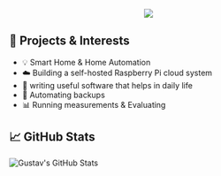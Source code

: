 <p align="center">
  <img src="https://capsule-render.vercel.app/api?type=wave&color=gradient&text=Hey%20there%20👋&height=150&fontSize=50&fontColor=FFFFFF&animation=fadeIn&desc=Gustav's%20GitHub%20Profile&descAlign=50"/>
</p>



## 🚀 Projects & Interests

- 💡 Smart Home & Home Automation
- ☁️  Building a self-hosted Raspberry Pi cloud system
- 🧠 writing useful software that helps in daily life
- 📁 Automating backups
- 📊 Running  measurements & Evaluating

## 📈 GitHub Stats

![Gustav's GitHub Stats](https://github-readme-stats.vercel.app/api?username=Gazoooo&show_icons=true&theme=tokyonight)
